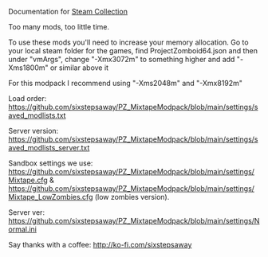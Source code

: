 Documentation for [Steam Collection](https://steamcommunity.com/sharedfiles/filedetails/?id=3130019515)

Too many mods, too little time.

To use these mods you'll need to increase your memory allocation. Go to your local steam folder for the games, find ProjectZomboid64.json and then under "vmArgs", change "-Xmx3072m" to something higher and add "-Xms1800m" or similar above it

For this modpack I recommend using "-Xms2048m" and "-Xmx8192m"

Load order: https://github.com/sixstepsaway/PZ_MixtapeModpack/blob/main/settings/saved_modlists.txt

Server version: https://github.com/sixstepsaway/PZ_MixtapeModpack/blob/main/settings/saved_modlists_server.txt

Sandbox settings we use: https://github.com/sixstepsaway/PZ_MixtapeModpack/blob/main/settings/Mixtape.cfg & https://github.com/sixstepsaway/PZ_MixtapeModpack/blob/main/settings/Mixtape_LowZombies.cfg (low zombies version).

Server ver: https://github.com/sixstepsaway/PZ_MixtapeModpack/blob/main/settings/Normal.ini

Say thanks with a coffee: http://ko-fi.com/sixstepsaway

